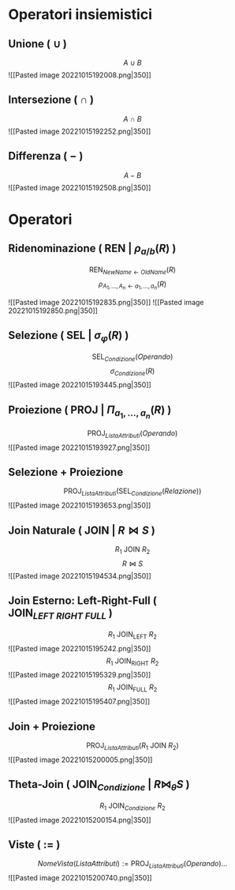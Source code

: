 # Operatori insiemistici
## Unione ( $\cup$ )
$$A\ \cup\ B$$
![[Pasted image 20221015192008.png|350]]

## Intersezione ( $\cap$ )
$$A\ \cap\ B$$
![[Pasted image 20221015192252.png|350]]

## Differenza ( $-$ )
$$A - B$$
![[Pasted image 20221015192508.png|350]]

# Operatori
## Ridenominazione ( $\mathrm{REN}$ | $\rho_{a/b}(R)$ )
$$\mathrm{REN}_{NewName \gets OldName}(R)$$
$$\rho_{A_1, \dotsc, A_n \gets a_1, \dotsc, a_n}(R)$$

![[Pasted image 20221015192835.png|350]]
![[Pasted image 20221015192850.png|350]]

## Selezione ( $\mathrm{SEL}$ | $\sigma_{\varphi}(R)$ )
$$\mathrm{SEL}_{Condizione}(Operando)$$
$$\sigma_{Condizione}(R)$$
![[Pasted image 20221015193445.png|350]]

## Proiezione ( $\mathrm{PROJ}$ | $\Pi_{a_1, \dotsc, a_n}(R)$ )
$$\mathrm{PROJ}_{ListaAttributi}(Operando)$$
![[Pasted image 20221015193927.png|350]]

## Selezione + Proiezione
$$\mathrm{PROJ}_{ListaAttributi}(\mathrm{SEL}_{Condizione}(Relazione))$$
![[Pasted image 20221015193653.png|350]]

## Join Naturale ( $\mathrm{JOIN}$ | $R \bowtie S$ )
$$R_1\ \mathrm{JOIN}\ R_2$$
$$R \bowtie S$$
![[Pasted image 20221015194534.png|350]]

## Join Esterno: Left-Right-Full ( $\mathrm{JOIN}_{LEFT\ RIGHT\ FULL}$ )
$$R_1\ \mathrm{JOIN_{LEFT}}\ R_2$$
![[Pasted image 20221015195242.png|350]]
$$R_1\ \mathrm{JOIN_{RIGHT}}\ R_2$$
![[Pasted image 20221015195329.png|350]]
$$R_1\ \mathrm{JOIN_{FULL}}\ R_2$$
![[Pasted image 20221015195407.png|350]]

## Join + Proiezione
$$\mathrm{PROJ}_{ListaAttributi}(R_1\ \mathrm{JOIN}\ R_2)$$
![[Pasted image 20221015200005.png|350]]

## Theta-Join ( $\mathrm{JOIN}_{Condizione}$ | $R\bowtie_{\theta}S$ )
$$R_1\ \mathrm{JOIN}_{Condizione}\ R_2$$
![[Pasted image 20221015200154.png|350]]

## Viste ( $:=$ )
$$NomeVista(ListaAttributi) := \mathrm{PROJ}_{ListaAttributi}(Operando) \dots$$
![[Pasted image 20221015200740.png|350]]